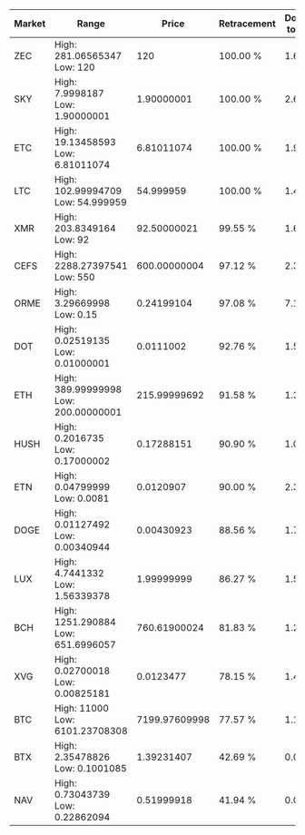 | Market | Range | Price| Retracement | Doubles to 50% |
| --- | --- | --- | --- | --- |
| ZEC | High: 281.06565347<br />Low: 120 | 120 | 100.00 % | 1.67 |
| SKY | High: 7.9998187<br />Low: 1.90000001 | 1.90000001 | 100.00 % | 2.61 |
| ETC | High: 19.13458593<br />Low: 6.81011074 | 6.81011074 | 100.00 % | 1.90 |
| LTC | High: 102.99994709<br />Low: 54.999959 | 54.999959 | 100.00 % | 1.44 |
| XMR | High: 203.8349164<br />Low: 92 | 92.50000021 | 99.55 % | 1.60 |
| CEFS | High: 2288.27397541<br />Low: 550 | 600.00000004 | 97.12 % | 2.37 |
| ORME | High: 3.29669998<br />Low: 0.15 | 0.24199104 | 97.08 % | 7.12 |
| DOT | High: 0.02519135<br />Low: 0.01000001 | 0.0111002 | 92.76 % | 1.59 |
| ETH | High: 389.99999998<br />Low: 200.00000001 | 215.99999692 | 91.58 % | 1.37 |
| HUSH | High: 0.2016735<br />Low: 0.17000002 | 0.17288151 | 90.90 % | 1.07 |
| ETN | High: 0.04799999<br />Low: 0.0081 | 0.0120907 | 90.00 % | 2.32 |
| DOGE | High: 0.01127492<br />Low: 0.00340944 | 0.00430923 | 88.56 % | 1.70 |
| LUX | High: 4.7441332<br />Low: 1.56339378 | 1.99999999 | 86.27 % | 1.58 |
| BCH | High: 1251.290884<br />Low: 651.6996057 | 760.61900024 | 81.83 % | 1.25 |
| XVG | High: 0.02700018<br />Low: 0.00825181 | 0.0123477 | 78.15 % | 1.43 |
| BTC | High: 11000<br />Low: 6101.23708308 | 7199.97609998 | 77.57 % | 1.19 |
| BTX | High: 2.35478826<br />Low: 0.1001085 | 1.39231407 | 42.69 % | 0.00 |
| NAV | High: 0.73043739<br />Low: 0.22862094 | 0.51999918 | 41.94 % | 0.00 |

